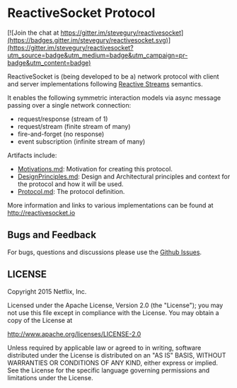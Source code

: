 # ReactiveSocket Protocol

[![Join the chat at https://gitter.im/stevegury/reactivesocket](https://badges.gitter.im/stevegury/reactivesocket.svg)](https://gitter.im/stevegury/reactivesocket?utm_source=badge&utm_medium=badge&utm_campaign=pr-badge&utm_content=badge)

ReactiveSocket is (being developed to be a) network protocol with client and server implementations following <a href="http://reactive-streams.org">Reactive Streams</a> semantics.

It enables the following symmetric interaction models via async message passing over a single network connection:

- request/response (stream of 1)
- request/stream (finite stream of many)
- fire-and-forget (no response)
- event subscription (infinite stream of many)

Artifacts include:

- [Motivations.md](https://github.com/ReactiveSocket/reactivesocket/blob/master/Motivations.md): Motivation for creating this protocol.
- [DesignPrinciples.md](https://github.com/ReactiveSocket/reactivesocket/blob/master/DesignPrinciples.md): Design and Architectural principles and context for the protocol and how it will be used.
- [Protocol.md](https://github.com/ReactiveSocket/reactivesocket/blob/master/Protocol.md): The protocol definition.

More information and links to various implementations can be found at http://reactivesocket.io

## Bugs and Feedback

For bugs, questions and discussions please use the [Github Issues](https://github.com/ReactiveSocket/reactivesocket/issues).

## LICENSE

Copyright 2015 Netflix, Inc.

Licensed under the Apache License, Version 2.0 (the "License");
you may not use this file except in compliance with the License.
You may obtain a copy of the License at

<http://www.apache.org/licenses/LICENSE-2.0>

Unless required by applicable law or agreed to in writing, software
distributed under the License is distributed on an "AS IS" BASIS,
WITHOUT WARRANTIES OR CONDITIONS OF ANY KIND, either express or implied.
See the License for the specific language governing permissions and
limitations under the License.
